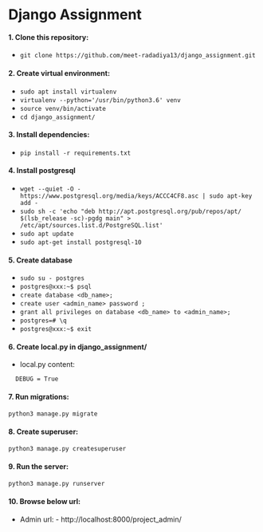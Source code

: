# Django Assignment

#### 1. Clone this repository:  
* `git clone https://github.com/meet-radadiya13/django_assignment.git`  
#### 2. Create virtual environment:  
* `sudo apt install virtualenv`  
* `virtualenv --python='/usr/bin/python3.6' venv`  
* `source venv/bin/activate`  
* `cd django_assignment/`  
#### 3. Install dependencies:  
* `pip install -r requirements.txt`  
#### 4. Install postgresql
* `wget --quiet -O - https://www.postgresql.org/media/keys/ACCC4CF8.asc | sudo apt-key add -`  
* `sudo sh -c 'echo "deb http://apt.postgresql.org/pub/repos/apt/ $(lsb_release -sc)-pgdg main" > /etc/apt/sources.list.d/PostgreSQL.list'`  
* `sudo apt update`  
* `sudo apt-get install postgresql-10`  
#### 5. Create database
* `sudo su - postgres`  
* `postgres@xxx:~$ psql`  
* `create database <db_name>;`  
* `create user <admin_name> password ;`  
* `grant all privileges on database <db_name> to <admin_name>;`  
* `postgres=# \q`  
* `postgres@xxx:~$ exit`  
#### 6. Create local.py in django_assignment/
* local.py content:  
```
  DEBUG = True
```
#### 7. Run migrations:
```python
python3 manage.py migrate
```
#### 8. Create superuser:
```python
python3 manage.py createsuperuser
```
#### 9. Run the server:
```python
python3 manage.py runserver  
```
#### 10. Browse below url:
* Admin url: - http://localhost:8000/project_admin/
